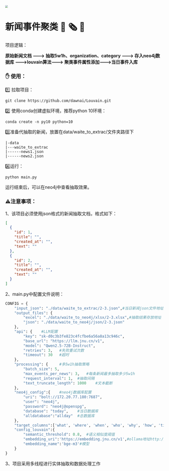 <img src="https://avatars.githubusercontent.com/u/61813006?v=4" style="zoom:50%;" />

# 新闻事件聚类  :newspaper: :newspaper_roll: :wave:

项目逻辑：

**原始新闻文档 ---> 抽取5w1h、organization、category ---> 存入neo4j数据库 --->louvain算法---> 聚类事件属性添加--->当日事件入库**

### :hand: 使用：

:one: 拉取项目：

```:two:
git clone https://github.com/dawnai/Louvain.git
```

:two: 使用conda创建虚拟环境，推荐python 10环境：

```
conda create -n py10 python=10
```

:three:准备代抽取的新闻，放置在data/waite_to_extrac/文件夹路径下

```
|-data
|---waite_to_extrac
|------news1.json
|------news2.json
```

:four:运行：

```
python main.py
```

运行结束后，可以在neo4j中查看抽取效果。



### :warning:注意事项： 

1、该项目必须使用json格式的新闻抽取文档，格式如下：

```json
[
  {
    "id": 1,
    "title": "",
    "created_at": "",
    "text": ""
  },
  {
    "id": 2,
    "title": "",
    "created_at": "",
    "text": ""
  }
]
```

2、main.py中配置文件说明：

```python
CONFIG = {
    "input_json": "./data/waite_to_extrac/2-3.json",#当日新闻json文件地址
    "output_files": {
        "excel": "./data/waite_to_neo4j/xlsx/2-3.xlsx",#抽取结果存放地址
        "json": "./data/waite_to_neo4j/json/2-3.json"
    },
    "api": {	#LLM配置
        "key": "sk-d0c3b3fe823c4fcfbe6a56a8a13c946c",
        "base_url": "https://llm.jnu.cn/v1",
        "model": "Qwen2.5-72B-Instruct",
        "retries": 3,	#失败重试次数
        "timeout": 30	#超时
    },
    "processing": {		#多5w1h抽取策略
        "batch_size": 5,
        "max_events_per_news": 3,	#每条新闻最多抽取多少5w1h
        "request_interval": 1,	#抽取间隔
        "text_truncate_length": 1000	#文本截断
    },
    "neo4j_config":{ 	#neo4j数据库配置
        "uri": "bolt://172.20.77.180:7687",
        "user": "neo4j",
        "password": "neo4j@openspg",
        "database": "today", 	#当日数据库
        "alldatabase":"allday"	#总数据库
    },
    "target_columns":['what', 'where', 'when', 'who', 'why', 'how', 'title','organization','news_id'],#用于判断xlsx表格中哪些列需要被抽取
    "config_louvain":{
        "semantic_threshold": 0.8,  #语义相似度阈值
        "embedding_uri":'https://embedding.jnu.cn/v1',#ollama地址http://172.20.71.112:11434 暨大：https://embedding.jnu.cn/v1
        "embedding_name":'bge-m3'#模型
    }
}
```

3、项目采用多线程进行实体抽取和数据处理工作



